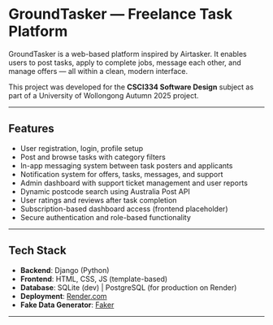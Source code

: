 #  GroundTasker — Freelance Task Platform

GroundTasker is a web-based platform inspired by Airtasker. It enables users to post tasks, apply to complete jobs, message each other, and manage offers — all within a clean, modern interface.

This project was developed for the **CSCI334 Software Design** subject as part of a University of Wollongong Autumn 2025 project.

---

##  Features

-  User registration, login, profile setup
-  Post and browse tasks with category filters
-  In-app messaging system between task posters and applicants
-  Notification system for offers, tasks, messages, and support
-  Admin dashboard with support ticket management and user reports
-  Dynamic postcode search using Australia Post API
-  User ratings and reviews after task completion
-  Subscription-based dashboard access (frontend placeholder)
-  Secure authentication and role-based functionality

---

##  Tech Stack

- **Backend**: Django (Python)
- **Frontend**: HTML, CSS, JS (template-based)
- **Database**: SQLite (dev) | PostgreSQL (for production on Render)
- **Deployment**: [Render.com](https://render.com/)
- **Fake Data Generator**: [Faker](https://faker.readthedocs.io/)

---
